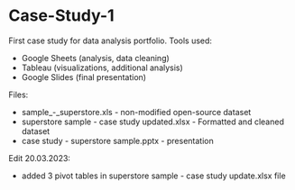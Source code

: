 # Case-Study-1
First case study for data analysis portfolio.
Tools used:
- Google Sheets (analysis, data cleaning)
- Tableau (visualizations, additional analysis)
- Google Slides (final presentation) 


Files:
- sample_-_superstore.xls - non-modified open-source dataset
- superstore sample - case study updated.xlsx - Formatted and cleaned dataset
- case study - superstore sample.pptx - presentation


Edit 20.03.2023:
- added 3 pivot tables in superstore sample - case study update.xlsx file
